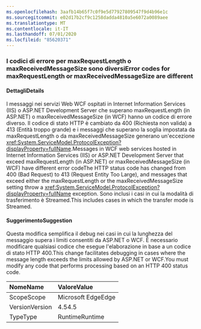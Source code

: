 ```yaml
---
ms.openlocfilehash: 3aafb14b65f7c0f9e5d77927809547f9d4b96e1c
ms.sourcegitcommit: e02d17b2cf9c1258dadda4810a5e6072a0089aee
ms.translationtype: MT
ms.contentlocale: it-IT
ms.lasthandoff: 07/01/2020
ms.locfileid: "85620371"
---
```

### <a name="error-codes-for-maxrequestlength-or-maxreceivedmessagesize-are-different"></a><span data-ttu-id="f4e67-101">I codici di errore per maxRequestLength o maxReceivedMessageSize sono diversi</span><span class="sxs-lookup"><span data-stu-id="f4e67-101">Error codes for maxRequestLength or maxReceivedMessageSize are different</span></span>

#### <a name="details"></a><span data-ttu-id="f4e67-102">Dettagli</span><span class="sxs-lookup"><span data-stu-id="f4e67-102">Details</span></span>

<span data-ttu-id="f4e67-103">I messaggi nei servizi Web WCF ospitati in Internet Information Services (IIS) o ASP.NET Development Server che superano maxRequestLength (in ASP.NET) o maxReceivedMessageSize (in WCF) hanno un codice di errore diverso. Il codice di stato HTTP è cambiato da 400 (Richiesta non valida) a 413 (Entità troppo grande) e i messaggi che superano la soglia impostata da maxRequestLength o da maxReceivedMessageSize generano un'eccezione <xref:System.ServiceModel.ProtocolException?displayProperty=fullName>.</span><span class="sxs-lookup"><span data-stu-id="f4e67-103">Messages in WCF web services hosted in Internet Information Services (IIS) or ASP.NET Development Server that exceed maxRequestLength (in ASP.NET) or maxReceivedMessageSize (in WCF) have different error codeThe HTTP status code has changed from 400 (Bad Request) to 413 (Request Entity Too Large), and messages that exceed either the maxRequestLength or the maxReceivedMessageSize setting throw a <xref:System.ServiceModel.ProtocolException?displayProperty=fullName> exception.</span></span> <span data-ttu-id="f4e67-104">Sono inclusi i casi in cui la modalità di trasferimento è Streamed.</span><span class="sxs-lookup"><span data-stu-id="f4e67-104">This includes cases in which the transfer mode is Streamed.</span></span>

#### <a name="suggestion"></a><span data-ttu-id="f4e67-105">Suggerimento</span><span class="sxs-lookup"><span data-stu-id="f4e67-105">Suggestion</span></span>

<span data-ttu-id="f4e67-106">Questa modifica semplifica il debug nei casi in cui la lunghezza del messaggio supera i limiti consentiti da ASP.NET o WCF. È necessario modificare qualsiasi codice che esegue l'elaborazione in base a un codice di stato HTTP 400.</span><span class="sxs-lookup"><span data-stu-id="f4e67-106">This change facilitates debugging in cases where the message length exceeds the limits allowed by ASP.NET or WCF.You must modify any code that performs processing based on an HTTP 400 status code.</span></span>

| <span data-ttu-id="f4e67-107">Nome</span><span class="sxs-lookup"><span data-stu-id="f4e67-107">Name</span></span>    | <span data-ttu-id="f4e67-108">Valore</span><span class="sxs-lookup"><span data-stu-id="f4e67-108">Value</span></span>       |
|:--------|:------------|
| <span data-ttu-id="f4e67-109">Scope</span><span class="sxs-lookup"><span data-stu-id="f4e67-109">Scope</span></span>   |<span data-ttu-id="f4e67-110">Microsoft Edge</span><span class="sxs-lookup"><span data-stu-id="f4e67-110">Edge</span></span>|
|<span data-ttu-id="f4e67-111">Version</span><span class="sxs-lookup"><span data-stu-id="f4e67-111">Version</span></span>|<span data-ttu-id="f4e67-112">4.5</span><span class="sxs-lookup"><span data-stu-id="f4e67-112">4.5</span></span>|
|<span data-ttu-id="f4e67-113">Type</span><span class="sxs-lookup"><span data-stu-id="f4e67-113">Type</span></span>|<span data-ttu-id="f4e67-114">Runtime</span><span class="sxs-lookup"><span data-stu-id="f4e67-114">Runtime</span></span>|
